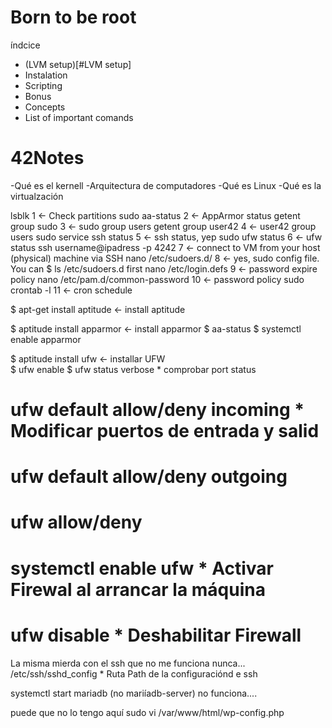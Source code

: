 # Born to be root
índcice
- (LVM setup)[#LVM setup]
- Instalation
- Scripting
- Bonus
- Concepts
- List of important comands
# 42Notes
-Qué es el kernell
-Arquitectura de computadores
-Qué es Linux
-Qué es la virtualzación


lsblk                               1 <- Check partitions
sudo aa-status                      2 <- AppArmor status
getent group sudo                   3 <- sudo group users
getent group user42                 4 <- user42 group users
sudo service ssh status             5 <- ssh status, yep
sudo ufw status                     6 <- ufw status
ssh username@ipadress -p 4242       7 <- connect to VM from your host (physical) machine via SSH
nano /etc/sudoers.d/<filename>      8 <- yes, sudo config file. You can $ ls /etc/sudoers.d first
nano /etc/login.defs                9 <- password expire policy
nano /etc/pam.d/common-password    10 <- password policy
sudo crontab -l                    11 <- cron schedule




$ apt-get install aptitude            <- install aptitude

$ aptitude install apparmor           <- install apparmor
$ aa-status 
$ systemctl enable apparmor

$ aptitude install ufw                <- installar UFW  
$ ufw enable
$ ufw status verbose                *    comprobar port status
# ufw default allow/deny incoming   *    Modificar puertos de entrada y salid
# ufw default allow/deny outgoing
# ufw allow/deny <port-number>
# systemctl enable ufw              *   Activar Firewal al arrancar la máquina
# ufw disable                       *   Deshabilitar Firewall
 
 
 
 
 La misma mierda con el ssh que no me funciona nunca...
 /etc/ssh/sshd_config              *     Ruta Path de la configuraciónd e ssh
 
 
 systemctl start mariadb (no mariíadb-server) no funciona....
 
 
 puede que no lo tengo aquí
 sudo vi /var/www/html/wp-config.php
 
 
